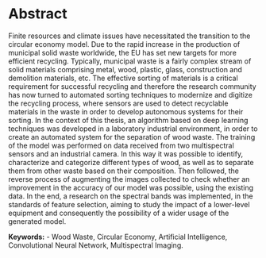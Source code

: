 # Abstract
Finite resources and climate issues have necessitated the transition to the circular economy model. Due to the rapid increase in the production of municipal solid waste worldwide, the EU has set new targets for more efficient recycling. Typically, municipal waste is a fairly complex stream of solid materials comprising metal, wood, plastic, glass, construction and demolition materials, etc. The effective sorting of materials is a critical requirement for successful recycling and therefore the research community has now turned to automated sorting techniques to modernize and digitize the recycling process, where sensors are used to detect recyclable materials in the waste in order to develop autonomous systems for their sorting.
In the context of this thesis, an algorithm based on deep learning techniques was developed in a laboratory industrial environment, in order to create an automated system for the separation of wood waste. The training of the model was performed on data received from two multispectral sensors and an industrial camera. In this way it was possible to identify, characterize and categorize different types of wood, as well as to separate them from other waste based on their composition. Then followed, the reverse process of augmenting the images collected to check whether an improvement in the accuracy of our model was possible, using the existing data. In the end, a research on the spectral bands was implemented, in the standards of feature selection, aiming to study the impact of a lower-level equipment and consequently the possibility of a wider usage of the generated model.

**Keywords:** - Wood Waste, Circular Economy, Artificial Intelligence, Convolutional Neural Network, Multispectral Imaging.
